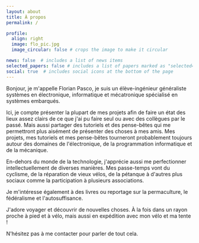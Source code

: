 ```yaml
---
layout: about
title: À propos
permalink: /

profile:
  align: right
  image: flo_pic.jpg
  image_circular: false # crops the image to make it circular

news: false  # includes a list of news items
selected_papers: false # includes a list of papers marked as "selected={true}"
social: true  # includes social icons at the bottom of the page
---
```


Bonjour, je m'appelle Florian Pasco, je suis un élève-ingénieur généraliste systèmes en électronique, informatique et mécatronique spécialisé en systèmes embarqués.

Ici, je compte présenter la plupart de mes projets afin de faire un état des lieux assez clairs de ce que j'ai pu faire seul ou avec des collègues par le passé. Mais aussi partager des tutoriels et des pense-bêtes qui me permettront plus aisément de présenter des choses à mes amis. Mes projets, mes tutoriels et mes pense-bêtes tourneront probablement toujours autour des domaines de l'électronique, de la programmation informatique et de la mécanique.

En-dehors du monde de la technologie, j'apprécie aussi me perfectionner intellectuellement de diverses manières. Mes passe-temps vont du cyclisme, de la réparation de vieux vélos, de la pétanque à d'autres plus sociaux comme la participation à plusieurs associations.

Je m'intéresse également à des livres ou reportage sur la permaculture, le fédéralisme et l'autosuffisance.

J'adore voyager et découvrir de nouvelles choses. À la fois dans un rayon proche à pied et à vélo, mais aussi en expédition avec mon vélo et ma tente !

N'hésitez pas à me contacter pour parler de tout cela.
